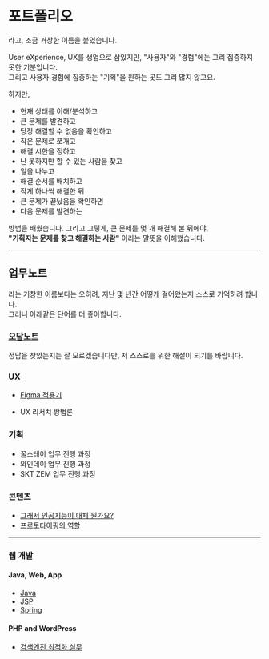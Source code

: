 # 포트폴리오
라고, 조금 거창한 이름을 붙였습니다. 

User eXperience, UX를 생업으로 삼았지만, "사용자"와 "경험"에는 그리 집중하지 못한 기분입니다.   
그리고 사용자 경험에 집중하는 "기획"을 원하는 곳도 그리 많지 않고요. 

하지만,
- 현재 상태를 이해/분석하고
- 큰 문제를 발견하고
- 당장 해결할 수 없음을 확인하고
- 작은 문제로 쪼개고
- 해결 시한을 정하고
- 난 못하지만 할 수 있는 사람을 찾고
- 일을 나누고
- 해결 순서를 배치하고
- 작게 하나씩 해결한 뒤
- 큰 문제가 끝났음을 확인하면
- 다음 문제를 발견하는

방법을 배웠습니다. 그리고 그렇게, 큰 문제를 몇 개 해결해 본 뒤에야,   
**"기획자는 문제를 찾고 해결하는 사람"** 이라는 말뜻을 이해했습니다.

--------

## 업무노트
라는 거창한 이름보다는 오히려, 지난 몇 년간 어떻게 걸어왔는지 스스로 기억하려 합니다.    
그러니 아래같은 단어를 더 좋아합니다. 

### [오답노트](https://john33fiao.github.io)

정답을 찾았는지는 잘 모르겠습니다만, 저 스스로를 위한 해설이 되기를 바랍니다. 

<!-- ### 2021-01-12
더 이상 미룰 수 없어서, 시작합니다.  -->

<!-- ### 아래는 추가 예정인 항목입니다 -->

<!-- #### Todo List

- 모바일 최적화 화면 제작
- 로고 제작 및 등록 -->

### UX
- [Figma 적용기](https://john33fiao.github.io/uxdesign/)
<!-- 스크린샷 제작 및 등록 -->
<!-- - ~~개요 작성~~ 완료
    - 자료 수집
    - 콘텐츠 제작
    - 검수 -->
<!-- - XD 포트폴리오 스크린샷 제작 및 등록 -->
- UX 리서치 방법론

### 기획
- 꿀스테이 업무 진행 과정
- 와인데이 업무 진행 과정
- SKT ZEM 업무 진행 과정

### 콘텐츠

- [그래서 인공지능이 대체 뭔가요?](https://mets.co.kr/m-lab/precede/so-what-is-artificial-intelligence/7631/)
- [프로토타이핑의 역할](https://mets.co.kr/m-lab/ux/why-we-make-prototype/6795/)

---------

### 웹 개발

#### Java, Web, App
- [Java](https://github.com/john33fiao/Game-Chat)
- [JSP](https://github.com/john33fiao/BeatLMS)
- [Spring](https://github.com/john33fiao/DaNaOutLet)

#### PHP and WordPress
- [검색엔진 최적화 실무](https://john33fiao.github.io/web-marketing/)

<!-- - PHP and WordPress
    - 기본 틀 제작
    - 문구 제작 과정
    - 콘텐츠 제작 과정 -->